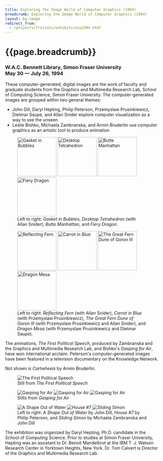 ```yaml
---
title: Exploring the Image World of Computer Graphics (1994)
breadcrumb: Exploring the Image World of Computer Graphics (1994)
layout: bg-image
redirect_from:
  - /projects/fractals/exhibits/eiw1994.html
---
```

# {{page.breadcrumb}}
<h3>
  W.A.C. Bennett Library, Simon Fraser University<br />
  May 30 &mdash; July 26, 1994
</h3>

These computer-generated, digital images are the work of faculty and
graduate students from the Graphics and Multimedia Research Lab,
School of Computing Science, Simon Fraser University. The
computer-generated images are grouped within two general themes:
* John Dill, Daryl Hepting, Philip Peterson, Przemyslaw Prusinkiewicz,
  Dietmar Saupe, and Allan Snider explore computer visualization
  as a way to see the unseen
* Leslie Bishko, Michaela Zambranska, and Armin Bruderlin
  use computer graphics as an artistic tool to produce animation

<div class="container-fluid">
  <div class="row">
    <figure>
      <img class="img-fluid" style="height: 128px"
      src="{{ "/assets/gallery/img/1989-Hep-Gasket-in-Bubbles.jpg" | relative_url }}"
      alt="Gasket in Bubbles" />
      <img class="img-fluid" style="height: 128px"
      src="{{ "/assets/gallery/img/1990-HepSni-Desktop-Tetrahedron.jpg" | relative_url }}"
      alt="Desktop Tetrahedron" />
      <img class="img-fluid" style="height: 128px"
      src="{{ "/assets/gallery/img/1990-Hep-Butte-Manhattan.jpg" | relative_url }}"
      alt="Butte Manhattan" />
      <img class="img-fluid" style="height: 128px"
      src="{{ "/assets/gallery/img/1990-Hep-Fiery-Dragon.jpg" | relative_url }}"
      alt="Fiery Dragon" />
      <figcaption>
        Left to right: <em>Gasket in Bubbles</em>,
        <em>Desktop Tetrahedron</em> (with Allan Snider),
        <em>Butte Manhattan</em>, and <em>Fiery Dragon</em>.
      </figcaption>
    </figure>
  </div>
  <div class="row">
  <figure>
    <img class="img-fluid" style="height: 128px"
    src="{{ "/assets/gallery/img/1990-HepSni-Reflecting-Fern.jpg" | relative_url }}"
      alt="Reflecting Fern" />
    <img class="img-fluid" style="height: 128px"
    src="{{ "/assets/gallery/img/1991-HepPru-Carrot-in-Blue.jpg" | relative_url }}"
      alt="Carrot in Blue" />
    <img class="img-fluid" style="height: 128px"
    src="{{ "/assets/gallery/img/1990-HepPruSni-The-Great-Fern-Dune-of-Goron-III.jpg" | relative_url }}"
      alt="The Great Fern Dune of Goron III" />
    <img class="img-fluid" style="height: 128px"
    src="{{ "/assets/gallery/img/1989-PruSauHep-Dragon-Mesa.jpg" | relative_url }}"
      alt="Dragon Mesa" />
  <figcaption>
    Left to right:
    <em>Reflecting Fern</em> (with Allan Snider),
    <em>Carrot in Blue</em> (with Przemyslaw Prusinkiewicz),
    <em>The Great Fern Dune of Goron III</em> (with Przemyslaw Prusinkiewicz and
    Allan Snider), and <em>Dragon Mesa</em> (with Przemyslaw Prusinkiewicz and Dietmar Saupe).
  </figcaption>
  </figure>
  </div>
</div>

The animations, <em>The First Political Speech</em>,
produced by Zambranska and the Graphics and Multimedia Research Lab, and
Bishko's <em>Gasping for Air</em>,
have won international acclaim.
Peterson's computer-generated images have been featured in a television
documentary on the Knowledge Network.

Not shown is <em>Cartwheels</em> by Armin Bruderlin.

<div class="container-fluid">
  <div class="row">
  <figure>
    <img class="img-fluid rounded m-1"
    src="{{ "/assets/projects/img/eiw-speech.jpg" | relative_url }}"
    alt="The First Political Speech"/>
  <figcaption>
    Still from <em>The First Political Speech</em>
  </figcaption>
  </figure>
  </div>
  <div class="row">
  <figure>
    <img class="img-fluid rounded m-1"
    src="{{ "/assets/projects/img/eiw-gasp1.jpg" | relative_url }}"
    alt="Gasping for Air"/>
    <img class="img-fluid rounded m-1"
    src="{{ "/assets/projects/img/eiw-gasp2.jpg" | relative_url }}"
    alt="Gasping for Air"/>
    <img class="img-fluid rounded m-1"
    src="{{ "/assets/projects/img/eiw-gasp3.jpg" | relative_url }}"
    alt="Gasping for Air"/>
  <figcaption>
    Stills from <em>Gasping for Air</em>
  </figcaption>
  </figure>
  </div>
  <div class="row">
  <figure>
    <img class="img-fluid rounded m-1"
    src="{{ "/assets/projects/img/eiw-shape.jpg" | relative_url }}"
    alt="A Shape Out of Water"/>
    <img class="img-fluid rounded m-1"
    src="{{ "/assets/projects/img/eiw-house7.jpg" | relative_url }}"
    alt="House #7"/>
    <img class="img-fluid rounded m-1"
    src="{{ "/assets/projects/img/eiw-simon.jpg" | relative_url }}"
    alt="Sliding Simon"/>
  <figcaption>
    Left to right: <em>A Shape Out of Water</em> by John Dill,
    <em>House #7</em> by Philip Peterson, and
    <em>Sliding Simon</em> by Michaela Zambranska and John Dill
  </figcaption>
  </figure>
  </div>
</div>

The exhibition was organized by Daryl Hepting, Ph.D. candidate in the
School of Computing Science.  Prior to studies at Simon Fraser University,
Hepting was an assistant to
Dr. Benoit Mandelbrot at the IBM T. J. Watson Research Center
in Yorktown Heights, New York. Dr. Tom Calvert is Director of the Graphics and
Multimedia Research Lab.
